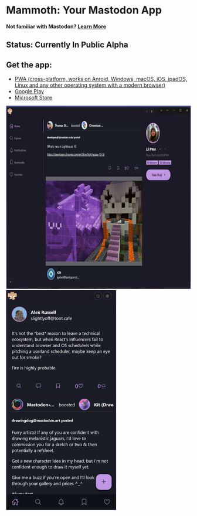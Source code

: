 # Mammoth: Your Mastodon App

**Not familiar with Mastodon? [Learn More](https://joinmastodon.org/)**

## Status: Currently In Public Alpha

## Get the app:

- [PWA (cross-platform, works on Anroid, Windows, macOS, iOS, ipadOS, Linux and any other operating system with a modern browser)](https://wonderful-glacier-07b022d1e.2.azurestaticapps.net/home)
- [Google Play](https://play.google.com/store/apps/details?id=com.mammoth.pwa)
- [Microsoft Store](https://www.microsoft.com/store/apps/9NRFT6SLGBMK)


<img height="500px" src="/public/assets/screenshots/new/desktop.png" />

<img height="600px" src="/public/assets/screenshots/new/mobile-one.png" />





